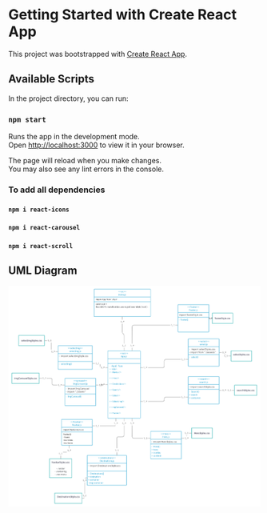 # Getting Started with Create React App

This project was bootstrapped with [Create React App](https://github.com/facebook/create-react-app).

## Available Scripts

In the project directory, you can run:

### `npm start`

Runs the app in the development mode.\
Open [http://localhost:3000](http://localhost:3000) to view it in your browser.

The page will reload when you make changes.\
You may also see any lint errors in the console.

### To add all dependencies

#### ```npm i react-icons```
#### ```npm i react-carousel```
#### ```npm i react-scroll```

## UML Diagram
![UML DIAGRAM](https://github.com/muktita/react_travel_app/blob/master/Untitled%20Workspace.png?raw=true "UML Diagram")
